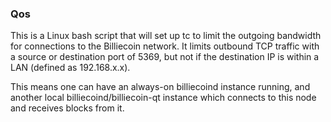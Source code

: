 ### Qos ###

This is a Linux bash script that will set up tc to limit the outgoing bandwidth for connections to the Billiecoin network. It limits outbound TCP traffic with a source or destination port of 5369, but not if the destination IP is within a LAN (defined as 192.168.x.x).

This means one can have an always-on billiecoind instance running, and another local billiecoind/billiecoin-qt instance which connects to this node and receives blocks from it.
